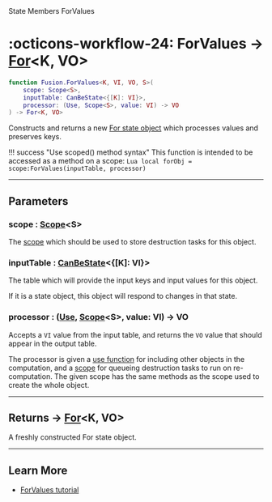 <nav class="fusiondoc-api-breadcrumbs">
	<span>State</span>
	<span>Members</span>
	<span>ForValues</span>
</nav>

<h1 class="fusiondoc-api-header" markdown>
	<span class="fusiondoc-api-icon" markdown>:octicons-workflow-24:</span>
	<span class="fusiondoc-api-name">ForValues</span>
	<span class="fusiondoc-api-type">
		-> <a href="../../../state/types/for">For</a>&lt;K, VO&gt;
	</span>
</h1>

```Lua
function Fusion.ForValues<K, VI, VO, S>(
	scope: Scope<S>,
	inputTable: CanBeState<{[K]: VI}>,
	processor: (Use, Scope<S>, value: VI) -> VO
) -> For<K, VO>
```

Constructs and returns a new [For state object](../../types/for) which processes
values and preserves keys.

!!! success "Use scoped() method syntax"
	This function is intended to be accessed as a method on a scope:
	```Lua
	local forObj = scope:ForValues(inputTable, processor)
	```

-----

## Parameters

<h3 markdown>
	scope
	<span class="fusiondoc-api-type">
		: <a href="../../../memory/types/scope">Scope</a>&lt;S&gt;
	</span>
</h3>

The [scope](../../../memory/types/scope) which should be used to store
destruction tasks for this object.

<h3 markdown>
	inputTable
	<span class="fusiondoc-api-type">
		: <a href="../../../state/types/canbestate">CanBeState</a>&lt;{[K]: VI}&gt;
	</span>
</h3>

The table which will provide the input keys and input values for this object.

If it is a state object, this object will respond to changes in that state.

<h3 markdown>
	processor
	<span class="fusiondoc-api-type">
		: (<a href="../../../memory/types/use">Use</a>, 
		<a href="../../../memory/types/scope">Scope</a>&lt;S&gt;,
		value: VI) -> VO
	</span>
</h3>

Accepts a `VI` value from the input table, and returns the `VO` value that
should appear in the output table.

The processor is given a [use function](../../../memory/types/use) for including
other objects in the computation, and a [scope](../../../memory/types/scope) for
queueing destruction tasks to run on re-computation. The given scope has the
same methods as the scope used to create the whole object.

-----

<h2 markdown>
	Returns
	<span class="fusiondoc-api-type">
		-> <a href="../../../state/types/for">For</a>&lt;K, VO&gt;
	</span>
</h2>

A freshly constructed For state object.

-----

## Learn More

- [ForValues tutorial](../../../../tutorials/tables/forvalues)